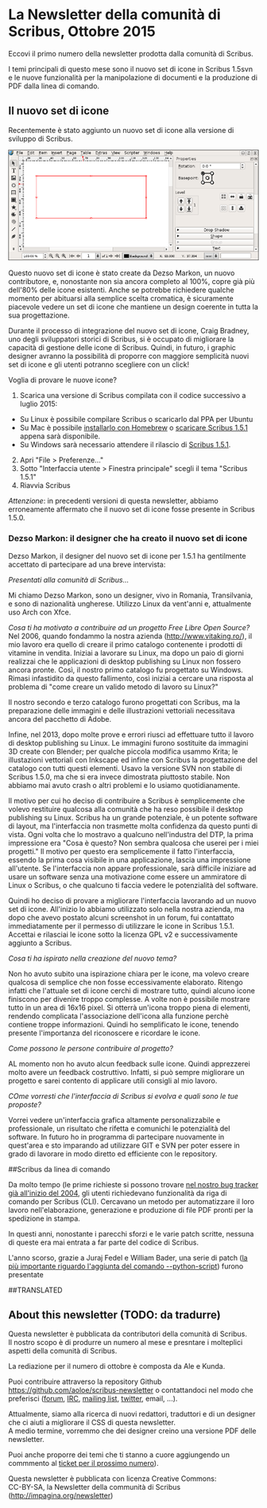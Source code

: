 # La Newsletter della comunità di Scribus, Ottobre 2015

Eccovi il primo numero della newsletter prodotta dalla comunità di Scribus.

I temi principali di questo mese sono il nuovo set di icone in Scribus 1.5svn e le nuove funzionalità per la manipolazione di documenti e la produzione di PDF dalla linea di comando.

## Il nuovo set di icone

Recentemente è stato aggiunto un nuovo set di icone alla versione di sviluppo di Scribus.

![screenshot delle nuove icone](images/icons.png)

Questo nuovo set di icone è stato create da Dezso Markon, un nuovo contributore, e, nonostante non sia ancora completo al 100%, copre già più dell'80% delle icone esistenti.
Anche se potrebbe richiedere qualche momento per abituarsi alla semplice scelta cromatica, è sicuramente piacevole vedere un set di icone che mantiene un design coerente in tutta la sua progettazione.

Durante il processo di integrazione del nuovo set di icone, Craig Bradney, uno degli sviluppatori storici di Scribus, si è occupato di migliorare la capacità di gestione delle icone di Scribus. Quindi, in futuro, i graphic designer avranno la possibilità di proporre con maggiore semplicità nuovi set di icone e gli utenti potranno scegliere con un click!

Voglia di provare le nuove icone?

1. Scarica una versione di Scribus compilata con il codice successivo a luglio 2015:
  - Su Linux è possibile compilare Scribus o scaricarlo dal PPA per Ubuntu
  - Su Mac è possibile [installarlo con Homebrew](https://github.com/scribusproject/homebrew-scribus/) o [scaricare Scribus 1.5.1](http://www.scribus.net/downloads/unstable-branch/) appena sarà disponibile.
  - Su Windows sarà necessario attendere il rilascio di [Scribus 1.5.1](http://www.scribus.net/downloads/unstable-branch/).
2. Apri "File > Preferenze..."
3. Sotto "Interfaccia utente > Finestra principale" scegli il tema "Scribus 1.5.1"
4. Riavvia Scribus


_Attenzione_: in precedenti versioni di questa newsletter, abbiamo erroneamente affermato che il nuovo set di icone fosse presente in Scribus 1.5.0.

### Dezso Markon: il designer che ha creato il nuovo set di icone

Dezso Markon, il designer del nuovo set di icone per 1.5.1 ha gentilmente accettato di partecipare ad una breve intervista:

_Presentati alla comunità di Scribus..._

Mi chiamo Dezso Markon, sono un designer, vivo in Romania, Transilvania, e sono di nazionalità ungherese. Utilizzo Linux da vent'anni e, attualmente uso Arch con Xfce.

_Cosa ti ha motivato a contribuire ad un progetto Free Libre Open Source?_
Nel 2006, quando fondammo la nostra azienda (<http://www.vitaking.ro/>), il mio lavoro era quello di creare il primo catalogo contenente i prodotti di vitamine in vendita. Iniziai a lavorare su Linux, ma dopo un paio di giorni realizzai che le applicazioni di desktop publishing su Linux non fossero ancora pronte. Così, il nostro primo catalogo fu progettato su Windows. Rimasi infastidito da questo fallimento, così iniziai a cercare una risposta al problema di "come creare un valido metodo di lavoro su Linux?"

Il nostro secondo e terzo catalogo furono progettati con Scribus, ma la preparazione delle immagini e delle illustrazioni vettoriali necessitava ancora del pacchetto di Adobe.

Infine, nel 2013, dopo molte prove e errori riusci ad effettuare tutto il lavoro di desktop publishing su Linux. Le immagini furono sostituite da immagini 3D create con Blender; per qualche piccola modifica usammo Krita; le illustazioni vettoriali con Inkscape ed infine con Scribus la progettazione del catalogo con tutti questi elementi. Usavo la versione SVN non stabile di Scribus 1.5.0, ma che si era invece dimostrata piuttosto stabile. Non abbiamo mai avuto crash o altri problemi e lo usiamo quotidianamente.

Il motivo per cui ho deciso di contribuire a Scribus è semplicemente che volevo restituire qualcosa alla comunità che ha reso possibile il desktop publishing su Linux. Scribus ha un grande potenziale, è un potente software di layout, ma l'interfaccia non trasmette molta confidenza da questo punti di vista. Ogni volta che lo mostravo a qualcuno nell'industra del DTP, la prima impressione era "Cosa è questo? Non sembra qualcosa che userei per i miei progetti." Il motivo per questo era semplicemente il fatto l'interfaccia, essendo la prima cosa visibile in una applicazione, lascia una impressione all'utente. Se l'interfaccia non appare professionale, sarà difficile iniziare ad usare un software senza una motivazione come essere un ammiratore di Linux o Scribus, o che qualcuno ti faccia vedere le potenzialità del software.

Quindi ho deciso di provare a migliorare l'interfaccia lavorando ad un nuovo set di icone. All'inizio lo abbiamo utilizzato solo nella nostra azienda, ma dopo che avevo postato alcuni screenshot in un forum, fui contattato immediatamente per il permesso di utilizzare le icone in Scribus 1.5.1. Accettai e rilasciai le icone sotto la licenza GPL v2 e successivamente aggiunto a Scribus.

_Cosa ti ha ispirato nella creazione del nuovo tema?_

Non ho avuto subito una ispirazione chiara per le icone, ma volevo creare qualcosa di semplice che non fosse eccessivamente elaborato. Ritengo infatti che l'attuale set di icone cerchi di mostrare tutto, quindi alcuno icone finiscono per divenire troppo complesse. A volte non è possibile mostrare tutto in un area di 16x16 pixel. Si otterrà un'icona troppo piena di elementi, rendendo complicata l'associazione dell'icona alla funzione perchè contiene troppe informazioni. Quindi ho semplificato le icone, tenendo presente l'importanza del riconoscere e ricordare le icone.

_Come possono le persone contribuire al progetto?_

AL momento non ho avuto alcun feedback sulle icone. Quindi apprezzerei molto avere un feedback costruttivo. Infatti, si può sempre migliorare un progetto e sarei contento di applicare utili consigli al mio lavoro.

_COme vorresti che l'interfaccia di Scribus si evolva e quali sono le tue proposte?_

Vorrei vedere un'interfaccia grafica altamente personalizzabile e professionale, un risultato che rifetta e comunichi le potenzialità del software. In futuro ho in programma di partecipare nuovamente in quest'area e sto imparando ad utilizzare GIT e SVN per poter essere in grado di lavorare in modo diretto ed efficiente con le repository.


##Scribus da linea di comando

Da molto tempo (le prime richieste si possono trovare [nel nostro bug tracker già all'inizio del 2004](http://bugs.scribus.net/view.php?id=238), gli utenti richiedevano funzionalità da riga di comando per Scribus (CLI). Cercavano un metodo per automatizzare il loro lavoro nell'elaborazione, generazione e produzione di file PDF pronti per la spedizione in stampa.

In questi anni, nonostante i parecchi sforzi e le varie patch scritte, nessuna di queste era mai entrata a far parte del codice di Scribus.

L'anno scorso, grazie a Juraj Fedel e William Bader, una serie di patch ([la più importante riguardo l'aggiunta del comando --python-script](http://bugs.scribus.net/view.php?id=12572)) furono presentate 

##TRANSLATED




## About this newsletter (TODO: da tradurre)

Questa newsletter è pubblicata da contributori della comunità di Scribus.  
Il nostro scopo è di produrre un numero al mese e presntare i molteplici aspetti della comunità di Scribus.

La rediazione per il numero di ottobre è composta da Ale e Kunda.

Puoi contribuire attraverso la repository Github <https://github.com/aoloe/scribus-newsletter> o contattandoci nel modo che preferisci ([forum](http://forums.scribus.net), [IRC](http://webchat.freenode.net/?channels=scribus), [mailing list](http://lists.scribus.net), [twitter](https://twitter.com/scribus), email, ...).

Attualmente, siamo alla ricerca di nuovi redattori, traduttori e di un designer che ci aiuti a migliorare il CSS di questa newsletter.  
A medio termine, vorremmo che dei designer creino una versione PDF delle newsletter.

Puoi anche proporre dei temi che ti stanno a cuore aggiungendo un commmento al [ticket per il prossimo numero](https://github.com/aoloe/scribus-newsletter/issues/7)).

Questa newsletter è pubblicata con licenza Creative Commons:  
CC-BY-SA, la Newsletter della communità di Scribus (<http://impagina.org/newsletter>)
